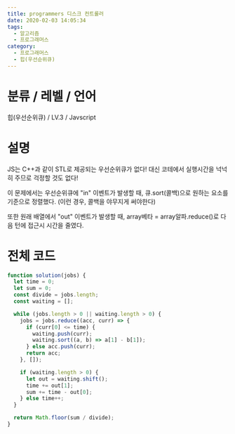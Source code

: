 ```yaml
---
title: programmers 디스크 컨트롤러
date: 2020-02-03 14:05:34
tags:
  - 알고리즘
  - 프로그래머스
category:
  - 프로그래머스
  - 힙(우선순위큐)
---
```


# 분류 / 레벨 / 언어

힙(우선순위큐) / LV.3 / Javscript

# 설명

JS는 C++과 같이 STL로 제공되는 우선순위큐가 없다!
대신 코테에서 실행시간을 넉넉히 주므로 걱정할 것도 없다!

이 문제에서는 우선순위큐에 "in" 이벤트가 발생할 때,
큐.sort(콜백)으로 원하는 요소를 기준으로 정렬했다. (이런 경우, 콜백을 야무지게 써야한다)

또한 원래 배열에서 "out" 이벤트가 발생할 때,
array베타 = array알파.reduce()로 다음 턴에 접근시 시간을 줄였다.

# 전체 코드

```javascript
function solution(jobs) {
  let time = 0;
  let sum = 0;
  const divide = jobs.length;
  const waiting = [];

  while (jobs.length > 0 || waiting.length > 0) {
    jobs = jobs.reduce((acc, curr) => {
      if (curr[0] <= time) {
        waiting.push(curr);
        waiting.sort((a, b) => a[1] - b[1]);
      } else acc.push(curr);
      return acc;
    }, []);

    if (waiting.length > 0) {
      let out = waiting.shift();
      time += out[1];
      sum += time - out[0];
    } else time++;
  }

  return Math.floor(sum / divide);
}
```

